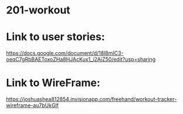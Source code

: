 # 201-workout  
  
# Link to user stories: 
https://docs.google.com/document/d/18l8mIC3-oeqC7gRbBAEToxoZHa8HJAcKux1_i2AiZ50/edit?usp=sharing    


# Link to WireFrame:  
https://joshuashea812854.invisionapp.com/freehand/workout-tracker-wireframe-au7bUkGlf


